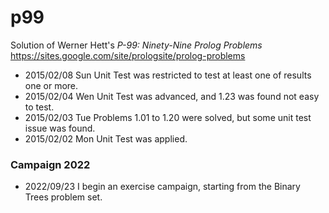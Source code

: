 # p99
Solution of Werner Hett's *P-99: Ninety-Nine Prolog Problems*
https://sites.google.com/site/prologsite/prolog-problems

* 2015/02/08 Sun Unit Test was restricted to test at least one of results one or more.
* 2015/02/04 Wen Unit Test was advanced, and 1.23 was found not easy to test.
* 2015/02/03 Tue Problems 1.01 to 1.20 were solved, but some unit test issue was found.
* 2015/02/02 Mon Unit Test was applied.

### Campaign 2022

- 2022/09/23 I begin an exercise campaign, starting from the Binary Trees problem set.
